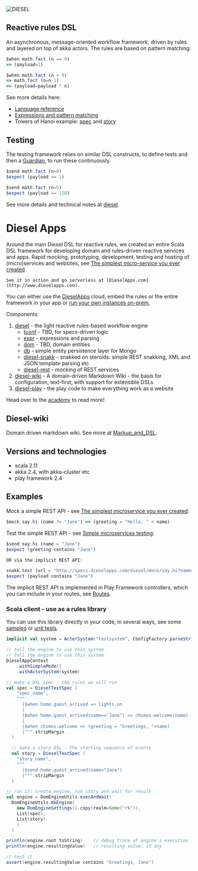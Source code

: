 ![DIESEL](https://cdn.razie.com/Public/diesel/diesel3round.png) 

## Reactive rules DSL
 
An asynchronous, message-oriented workflow framework, driven by rules and layered on top of akka actors. The rules are based on pattern matching:

```js
$when math.fact (n == 0)
=> (payload=1)

$when math.fact (n > 0)
=> math.fact (n=n-1)
=> (payload=payload * n)
```

See more details here:
- [Language reference](http://specs.dieselapps.com/Topic/DSL_Reference)
- [Expressions and pattern matching](http://specs.dieselapps.com/Topic/Expressions_and_pattern_matching)
- Towers of Hanoi example: [spec](http://specs.dieselapps.com/wiki/Spec:hanoi-spec) and [story](http://specs.dieselapps.com/wiki/Story:hanoi-story)

## Testing

The testing framework relies on similar DSL constructs, to define tests and then a [Guardian](http://specs.dieselapps.com/Topic/Guardian), to run these continuously.

```js
$send math.fact (n=0)
$expect (payload == 1)

$send math.fact (n=5)
$expect (payload == 120)
```

See more details and technical notes at [diesel](/diesel).

# Diesel Apps

Around the main Diesel DSL for reactive rules, we created an entire Scala DSL framework for developing domain and rules-driven reactive services and apps. Rapid mocking, prototyping, development, testing and hosting of (micro)services and websites, see [The simplest micro-service you ever created](http://www.dieselapps.com/wiki/Cool_Scala/The_one-liner_microservice)

    See it in action and go serverless at [DieselApps.com](http://www.dieselapps.com).

You can either use the [DieselApps](http://www.dieselapps.com) cloud, embed the rules or the entire framework in your app or [run your own instances on-prem](http://specs.dieselapps.com/Topic/Running_locally_via_Docker),

Components:

1. [diesel](/diesel) - the light reactive rules-based workflow engine
   * [tconf](/diesel/src/main/scala/razie/tconf) - TBD, for specs-driven logic
   * [expr](/diesel/src/main/scala/razie/diesel/expr) - expressions and parsing 
   * [dom](/diesel/src/main/scala/razie/diesel/dom) - TBD, domain entities
   * [db](/diesel/src/main/scala/razie/db) - simple entity persistence layer for Mongo
   * [diesel-snakk](http://specs.dieselapps.com/wiki/Spec:rest_spec) - snakked on steroids: simple REST snakking, XML and JSON template parsing etc
   * [diesel-rest](http://specs.dieselapps.com/wiki/Spec:restMock-spec) - mocking of REST services
1. [diesel-wiki](/wiki) - A domain-driven Markdown Wiki - the basis for configuration, text-first, with support for extensible DSLs
1. [diesel-play](/wiki/app) - the play code to make everything work as a website

Head over to the [academy](http://specs.dieselapps.com/wiki/Diesel_Academy) to read more!

## Diesel-wiki

Domain driven markdown wiki. See more at [Markup_and_DSL](http://specs.dieselapps.com/Topic/Markup_and_DSL).

## Versions and technologies

- scala 2.11
- akka 2.4, with akka-cluster etc
- play framework 2.4

## Examples

Mock a simple REST API - see [The simplest microservice you ever created](http://www.dieselapps.com/wiki/Cool_Scala/The_one-liner_microservice):

```js
$mock say.hi (name ?= "Jane") => (greeting = "Hello, " + name)
```

Test the simple REST API - see [Simple microservices testing](http://www.dieselapps.com/wiki/Cool_Scala/Simple_microservices_testing):

```js
$send say.hi (name = "Jane")
$expect (greeting contains "Jane")

OR via the implicit REST API:

snakk.text (url = "http://specs.dieselapps.com/diesel/mock/say.hi?name=Jane")
$expect (payload contains "Jane")
```

The implicit REST API is implemented in Play Framework controllers, which you can include in your routes, see [Routes](ROUTES.md).

### Scala client - use as a rules library

You can use this library directly in your code, in several ways, see some [samples](/diesel/src/main/scala/razie/diesel/samples) or [unit tests](/diesel/src/test/scala/tests/TestSimpleEngine).

```scala
implicit val system = ActorSystem("testsystem", ConfigFactory.parseString(""" """))

// tell the engine to use this system
// tell the engine to use this system
DieselAppContext
    .withSimpleMode()
    .withActorSystem(system)

// make a DSL spec - the rules we will run
val spec = DieselTextSpec (
    "spec_name",
    """
      |$when home.guest_arrived => lights.on
      |
      |$when home.guest_arrived(name=="Jane") => chimes.welcome(name)
      |
      |$when chimes.welcome => (greeting = "Greetings, "+name)
      |""".stripMargin
  )

  // make a story DSL - the starting sequence of events
  val story = DieselTextSpec (
    "story_name",
    """
      |$send home.guest_arrived(name="Jane")
      |""".stripMargin
  )

// run it: create engine, run story and wait for result
val engine = DomEngineUtils.execAndWait(
  DomEngineUtils.mkEngine(
    new DomEngineSettings().copy(realm=Some("rk")),
    List(spec),
    List(story)
    )
  )

println(engine.root.toString)    // debug trace of engine's execution
println(engine.resultingValue)   // resulting value, if any

// test it
assert(engine.resultingValue contains "Greetings, Jane")
```
